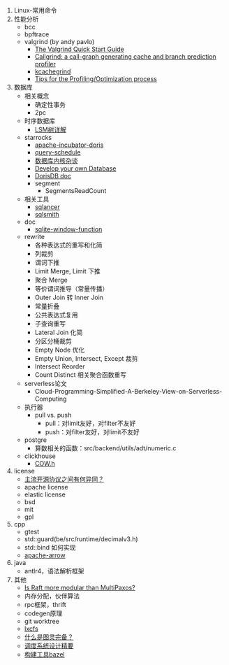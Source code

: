 1. Linux-常用命令
1. 性能分析
    * bcc
    * bpftrace
    * valgrind (by andy pavlo)
        * [The Valgrind Quick Start Guide](http://valgrind.org/docs/manual/quick-start.html)
        * [Callgrind: a call-graph generating cache and branch prediction profiler](https://valgrind.org/docs/manual/cl-manual.html)
        * [kcachegrind](https://kcachegrind.github.io/html/Usage.html)
        * [Tips for the Profiling/Optimization process](https://kcachegrind.github.io/html/Tips.html)
1. 数据库
    * 相关概念
        * 确定性事务
        * 2pc
    * 时序数据库
        * [LSM树详解](https://zhuanlan.zhihu.com/p/181498475)
    * starrocks
        * [apache-incubator-doris](https://github.com/apache/incubator-doris/wiki)
        * [query-schedule](https://15445.courses.cs.cmu.edu/fall2020/schedule.html)
        * [数据库内核杂谈](https://www.infoq.cn/theme/46)
        * [Develop your own Database](https://hpi.de/plattner/teaching/archive/winter-term-201819/develop-your-own-database.html)
        * [DorisDB doc](http://doc.dorisdb.com)
        * segment
            * SegmentsReadCount
    * 相关工具
        * [sqlancer](https://github.com/sqlancer/sqlancer)
        * [sqlsmith](https://github.com/anse1/sqlsmith)
    * doc
        * [sqlite-window-function](https://www.sqlite.org/windowfunctions.html)
    * rewrite
        * 各种表达式的重写和化简
        * 列裁剪
        * 谓词下推
        * Limit Merge, Limit 下推
        * 聚合 Merge
        * 等价谓词推导（常量传播）
        * Outer Join 转 Inner Join
        * 常量折叠
        * 公共表达式复用
        * 子查询重写
        * Lateral Join 化简
        * 分区分桶裁剪
        * Empty Node 优化
        * Empty Union, Intersect, Except 裁剪
        * Intersect Reorder
        * Count Distinct 相关聚合函数重写
    * serverless论文
        * Cloud-Programming-Simplified-A-Berkeley-View-on-Serverless-Computing
    * 执行器
        * pull vs. push
            * pull：对limit友好，对filter不友好
            * push：对filter友好，对limit不友好
    * postgre
        * 算数相关的函数：src/backend/utils/adt/numeric.c
    * clickhouse
        * [COW.h](https://github.com/ClickHouse/ClickHouse/blob/master/src/Common/COW.h)
1. license
    * [主流开源协议之间有何异同？](https://www.zhihu.com/question/19568896)
    * apache license
    * elastic license
    * bsd
    * mit
    * gpl
1. cpp
    * gtest
    * std::guard(be/src/runtime/decimalv3.h)
    * std::bind 如何实现
    * [apache-arrow](https://github.com/apache/arrow)
1. java
    * antlr4，语法解析框架
1. 其他
    * [Is Raft more modular than MultiPaxos?](https://maheshba.bitbucket.io/blog/2021/12/14/Modularity.html)
    * 内存分配，伙伴算法
    * rpc框架，thrift
    * codegen原理
    * git worktree
    * [lxcfs](https://github.com/lxc/lxcfs)
    * [什么是图灵完备？](https://www.zhihu.com/question/20115374/answer/288346717)
    * [调度系统设计精要](https://draveness.me/system-design-scheduler/)
    * [构建工具bazel](https://github.com/bazelbuild/bazel)
   